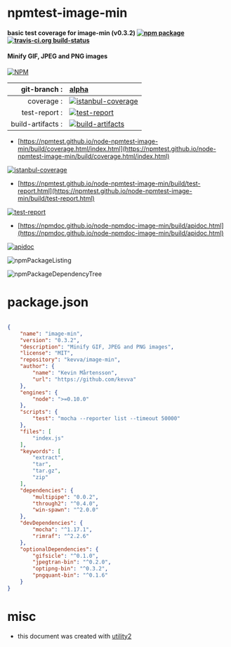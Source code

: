 # npmtest-image-min

#### basic test coverage for  image-min (v0.3.2)  [![npm package](https://img.shields.io/npm/v/npmtest-image-min.svg?style=flat-square)](https://www.npmjs.org/package/npmtest-image-min) [![travis-ci.org build-status](https://api.travis-ci.org/npmtest/node-npmtest-image-min.svg)](https://travis-ci.org/npmtest/node-npmtest-image-min)

#### Minify GIF, JPEG and PNG images

[![NPM](https://nodei.co/npm/image-min.png?downloads=true&downloadRank=true&stars=true)](https://www.npmjs.com/package/image-min)

| git-branch : | [alpha](https://github.com/npmtest/node-npmtest-image-min/tree/alpha)|
|--:|:--|
| coverage : | [![istanbul-coverage](https://npmtest.github.io/node-npmtest-image-min/build/coverage.badge.svg)](https://npmtest.github.io/node-npmtest-image-min/build/coverage.html/index.html)|
| test-report : | [![test-report](https://npmtest.github.io/node-npmtest-image-min/build/test-report.badge.svg)](https://npmtest.github.io/node-npmtest-image-min/build/test-report.html)|
| build-artifacts : | [![build-artifacts](https://npmtest.github.io/node-npmtest-image-min/glyphicons_144_folder_open.png)](https://github.com/npmtest/node-npmtest-image-min/tree/gh-pages/build)|

- [https://npmtest.github.io/node-npmtest-image-min/build/coverage.html/index.html](https://npmtest.github.io/node-npmtest-image-min/build/coverage.html/index.html)

[![istanbul-coverage](https://npmtest.github.io/node-npmtest-image-min/build/screenCapture.buildCi.browser.%252Ftmp%252Fbuild%252Fcoverage.lib.html.png)](https://npmtest.github.io/node-npmtest-image-min/build/coverage.html/index.html)

- [https://npmtest.github.io/node-npmtest-image-min/build/test-report.html](https://npmtest.github.io/node-npmtest-image-min/build/test-report.html)

[![test-report](https://npmtest.github.io/node-npmtest-image-min/build/screenCapture.buildCi.browser.%252Ftmp%252Fbuild%252Ftest-report.html.png)](https://npmtest.github.io/node-npmtest-image-min/build/test-report.html)

- [https://npmdoc.github.io/node-npmdoc-image-min/build/apidoc.html](https://npmdoc.github.io/node-npmdoc-image-min/build/apidoc.html)

[![apidoc](https://npmdoc.github.io/node-npmdoc-image-min/build/screenCapture.buildCi.browser.%252Ftmp%252Fbuild%252Fapidoc.html.png)](https://npmdoc.github.io/node-npmdoc-image-min/build/apidoc.html)

![npmPackageListing](https://npmtest.github.io/node-npmtest-image-min/build/screenCapture.npmPackageListing.svg)

![npmPackageDependencyTree](https://npmtest.github.io/node-npmtest-image-min/build/screenCapture.npmPackageDependencyTree.svg)



# package.json

```json

{
    "name": "image-min",
    "version": "0.3.2",
    "description": "Minify GIF, JPEG and PNG images",
    "license": "MIT",
    "repository": "kevva/image-min",
    "author": {
        "name": "Kevin Mårtensson",
        "url": "https://github.com/kevva"
    },
    "engines": {
        "node": ">=0.10.0"
    },
    "scripts": {
        "test": "mocha --reporter list --timeout 50000"
    },
    "files": [
        "index.js"
    ],
    "keywords": [
        "extract",
        "tar",
        "tar.gz",
        "zip"
    ],
    "dependencies": {
        "multipipe": "0.0.2",
        "through2": "^0.4.0",
        "win-spawn": "^2.0.0"
    },
    "devDependencies": {
        "mocha": "^1.17.1",
        "rimraf": "^2.2.6"
    },
    "optionalDependencies": {
        "gifsicle": "^0.1.0",
        "jpegtran-bin": "^0.2.0",
        "optipng-bin": "^0.3.2",
        "pngquant-bin": "^0.1.6"
    }
}
```



# misc
- this document was created with [utility2](https://github.com/kaizhu256/node-utility2)
